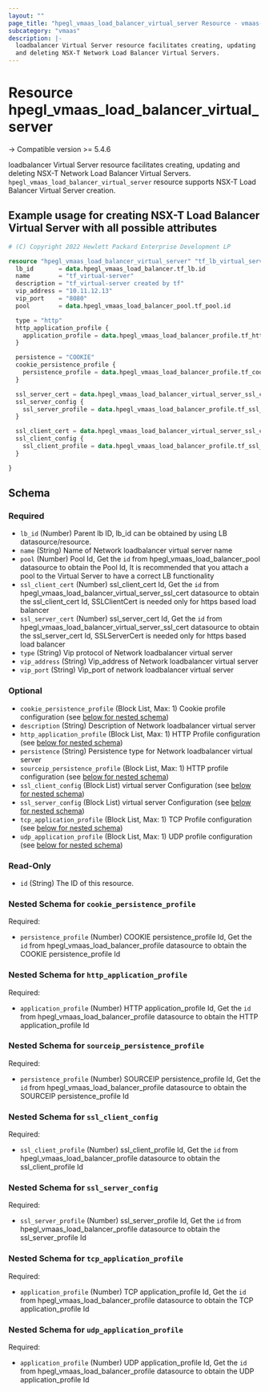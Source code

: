 ```yaml
---
layout: ""
page_title: "hpegl_vmaas_load_balancer_virtual_server Resource - vmaas-terraform-resources"
subcategory: "vmaas"
description: |-
  loadbalancer Virtual Server resource facilitates creating, updating
  and deleting NSX-T Network Load Balancer Virtual Servers.
---
```


# Resource hpegl_vmaas_load_balancer_virtual_server

-> Compatible version >= 5.4.6

loadbalancer Virtual Server resource facilitates creating, updating
		and deleting NSX-T Network Load Balancer Virtual Servers.
`hpegl_vmaas_load_balancer_virtual_server` resource supports NSX-T Load Balancer Virtual Server creation.

## Example usage for creating NSX-T Load Balancer Virtual Server with all possible attributes

```terraform
# (C) Copyright 2022 Hewlett Packard Enterprise Development LP

resource "hpegl_vmaas_load_balancer_virtual_server" "tf_lb_virtual_server" {
  lb_id       = data.hpegl_vmaas_load_balancer.tf_lb.id
  name        = "tf_virtual-server"
  description = "tf_virtual-server created by tf"
  vip_address = "10.11.12.13"
  vip_port    = "8080"
  pool        = data.hpegl_vmaas_load_balancer_pool.tf_pool.id

  type = "http"
  http_application_profile {
    application_profile = data.hpegl_vmaas_load_balancer_profile.tf_http_profile.id
  }

  persistence = "COOKIE"
  cookie_persistence_profile {
    persistence_profile = data.hpegl_vmaas_load_balancer_profile.tf_cookie_profile.id
  }

  ssl_server_cert = data.hpegl_vmaas_load_balancer_virtual_server_ssl_cert.tf_ssl_cert.id
  ssl_server_config {
    ssl_server_profile = data.hpegl_vmaas_load_balancer_profile.tf_ssl_server_profile.id
  }

  ssl_client_cert = data.hpegl_vmaas_load_balancer_virtual_server_ssl_cert.tf_ssl_cert.id
  ssl_client_config {
    ssl_client_profile = data.hpegl_vmaas_load_balancer_profile.tf_ssl_client_profile.id
  }

}
```

<!-- schema generated by tfplugindocs -->
## Schema

### Required

- `lb_id` (Number) Parent lb ID, lb_id can be obtained by using LB datasource/resource.
- `name` (String) Name of Network loadbalancer virtual server name
- `pool` (Number) Pool Id, Get the `id` from hpegl_vmaas_load_balancer_pool datasource to obtain the Pool Id, It is recommended that you attach a pool to the Virtual Server to have a correct LB functionality
- `ssl_client_cert` (Number) ssl_client_cert Id, Get the `id` from hpegl_vmaas_load_balancer_virtual_server_ssl_cert datasource to obtain the ssl_client_cert Id, SSLClientCert is needed only for https based load balancer
- `ssl_server_cert` (Number) ssl_server_cert Id, Get the `id` from hpegl_vmaas_load_balancer_virtual_server_ssl_cert datasource to obtain the ssl_server_cert Id, SSLServerCert is needed only for https based load balancer
- `type` (String) Vip protocol of Network loadbalancer virtual server
- `vip_address` (String) Vip_address of Network loadbalancer virtual server
- `vip_port` (String) Vip_port of network loadbalancer virtual server

### Optional

- `cookie_persistence_profile` (Block List, Max: 1) Cookie profile configuration (see [below for nested schema](#nestedblock--cookie_persistence_profile))
- `description` (String) Description of Network loadbalancer virtual server
- `http_application_profile` (Block List, Max: 1) HTTP Profile configuration (see [below for nested schema](#nestedblock--http_application_profile))
- `persistence` (String) Persistence type for Network loadbalancer virtual server
- `sourceip_persistence_profile` (Block List, Max: 1) HTTP profile configuration (see [below for nested schema](#nestedblock--sourceip_persistence_profile))
- `ssl_client_config` (Block List) virtual server Configuration (see [below for nested schema](#nestedblock--ssl_client_config))
- `ssl_server_config` (Block List) virtual server Configuration (see [below for nested schema](#nestedblock--ssl_server_config))
- `tcp_application_profile` (Block List, Max: 1) TCP Profile configuration (see [below for nested schema](#nestedblock--tcp_application_profile))
- `udp_application_profile` (Block List, Max: 1) UDP profile configuration (see [below for nested schema](#nestedblock--udp_application_profile))

### Read-Only

- `id` (String) The ID of this resource.

<a id="nestedblock--cookie_persistence_profile"></a>
### Nested Schema for `cookie_persistence_profile`

Required:

- `persistence_profile` (Number) COOKIE persistence_profile Id, Get the `id` from hpegl_vmaas_load_balancer_profile datasource to obtain the COOKIE persistence_profile Id


<a id="nestedblock--http_application_profile"></a>
### Nested Schema for `http_application_profile`

Required:

- `application_profile` (Number) HTTP application_profile Id, Get the `id` from hpegl_vmaas_load_balancer_profile datasource to obtain the HTTP application_profile Id


<a id="nestedblock--sourceip_persistence_profile"></a>
### Nested Schema for `sourceip_persistence_profile`

Required:

- `persistence_profile` (Number) SOURCEIP persistence_profile Id, Get the `id` from hpegl_vmaas_load_balancer_profile datasource to obtain the SOURCEIP persistence_profile Id


<a id="nestedblock--ssl_client_config"></a>
### Nested Schema for `ssl_client_config`

Required:

- `ssl_client_profile` (Number) ssl_client_profile Id, Get the `id` from hpegl_vmaas_load_balancer_profile datasource to obtain the ssl_client_profile Id


<a id="nestedblock--ssl_server_config"></a>
### Nested Schema for `ssl_server_config`

Required:

- `ssl_server_profile` (Number) ssl_server_profile Id, Get the `id` from hpegl_vmaas_load_balancer_profile datasource to obtain the ssl_server_profile Id


<a id="nestedblock--tcp_application_profile"></a>
### Nested Schema for `tcp_application_profile`

Required:

- `application_profile` (Number) TCP application_profile Id, Get the `id` from hpegl_vmaas_load_balancer_profile datasource to obtain the TCP application_profile Id


<a id="nestedblock--udp_application_profile"></a>
### Nested Schema for `udp_application_profile`

Required:

- `application_profile` (Number) UDP application_profile Id, Get the `id` from hpegl_vmaas_load_balancer_profile datasource to obtain the UDP application_profile Id